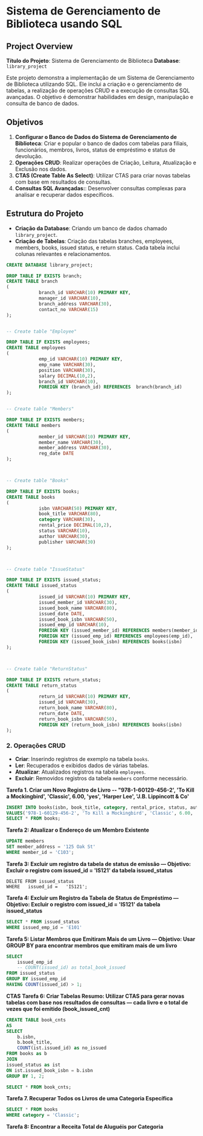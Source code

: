 # Sistema de Gerenciamento de Biblioteca usando SQL

## Project Overview

**Título do Projeto**: Sistema de Gerenciamento de Biblioteca
**Database**: `library_project`

Este projeto demonstra a implementação de um Sistema de Gerenciamento de Biblioteca utilizando SQL. Ele inclui a criação e o gerenciamento de tabelas, a realização de operações CRUD e a execução de consultas SQL avançadas. O objetivo é demonstrar habilidades em design, manipulação e consulta de banco de dados.


## Objetivos

1. **Configurar o Banco de Dados do Sistema de Gerenciamento de Biblioteca**: Criar e popular o banco de dados com tabelas para filiais, funcionários, membros, livros, status de empréstimo e status de devolução.
2. **Operações CRUD**: Realizar operações de Criação, Leitura, Atualização e Exclusão nos dados.
3. **CTAS (Create Table As Select)**: Utilizar CTAS para criar novas tabelas com base em resultados de consultas.
4. **Consultas SQL Avançadas:**: Desenvolver consultas complexas para analisar e recuperar dados específicos.


## Estrutura do Projeto

- **Criação da Database**: Criando um banco de dados chamado `library_project`.
- **Criação de Tabelas**: Criação das tabelas branches, employees, members, books, issued status, e return status. Cada tabela inclui colunas relevantes e relacionamentos.

```sql
CREATE DATABASE library_project;

DROP TABLE IF EXISTS branch;
CREATE TABLE branch
(
            branch_id VARCHAR(10) PRIMARY KEY,
            manager_id VARCHAR(10),
            branch_address VARCHAR(30),
            contact_no VARCHAR(15)
);


-- Create table "Employee"

DROP TABLE IF EXISTS employees;
CREATE TABLE employees
(
            emp_id VARCHAR(10) PRIMARY KEY,
            emp_name VARCHAR(30),
            position VARCHAR(30),
            salary DECIMAL(10,2),
            branch_id VARCHAR(10),
            FOREIGN KEY (branch_id) REFERENCES  branch(branch_id)
);


-- Create table "Members"

DROP TABLE IF EXISTS members;
CREATE TABLE members
(
            member_id VARCHAR(10) PRIMARY KEY,
            member_name VARCHAR(30),
            member_address VARCHAR(30),
            reg_date DATE
);



-- Create table "Books"

DROP TABLE IF EXISTS books;
CREATE TABLE books
(
            isbn VARCHAR(50) PRIMARY KEY,
            book_title VARCHAR(80),
            category VARCHAR(30),
            rental_price DECIMAL(10,2),
            status VARCHAR(10),
            author VARCHAR(30),
            publisher VARCHAR(30)
);



-- Create table "IssueStatus"

DROP TABLE IF EXISTS issued_status;
CREATE TABLE issued_status
(
            issued_id VARCHAR(10) PRIMARY KEY,
            issued_member_id VARCHAR(30),
            issued_book_name VARCHAR(80),
            issued_date DATE,
            issued_book_isbn VARCHAR(50),
            issued_emp_id VARCHAR(10),
            FOREIGN KEY (issued_member_id) REFERENCES members(member_id),
            FOREIGN KEY (issued_emp_id) REFERENCES employees(emp_id),
            FOREIGN KEY (issued_book_isbn) REFERENCES books(isbn) 
);



-- Create table "ReturnStatus"

DROP TABLE IF EXISTS return_status;
CREATE TABLE return_status
(
            return_id VARCHAR(10) PRIMARY KEY,
            issued_id VARCHAR(30),
            return_book_name VARCHAR(80),
            return_date DATE,
            return_book_isbn VARCHAR(50),
            FOREIGN KEY (return_book_isbn) REFERENCES books(isbn)
);

```

### 2. Operações CRUD

- **Criar**: Inserindo registros de exemplo na tabela `books`.
- **Ler**: Recuperados e exibidos dados de várias tabelas.
- **Atualizar**: Atualizados registros na tabela `employees`.
- **Excluir**: Removidos registros da tabela `members` conforme necessário.


**Tarefa 1. Criar um Novo Registro de Livro -- "978-1-60129-456-2', 'To Kill a Mockingbird', 'Classic', 6.00, 'yes', 'Harper Lee', 'J.B. Lippincott & Co'**
```sql
INSERT INTO books(isbn, book_title, category, rental_price, status, author, publisher)
VALUES('978-1-60129-456-2', 'To Kill a Mockingbird', 'Classic', 6.00, 'yes', 'Harper Lee', 'J.B. Lippincott & Co.');
SELECT * FROM books;
```
**Tarefa 2: Atualizar o Endereço de um Membro Existente**
```sql
UPDATE members
SET member_address = '125 Oak St'
WHERE member_id = 'C103';
```
**Tarefa 3: Excluir um registro da tabela de status de emissão — Objetivo: Excluir o registro com issued_id = 'IS121' da tabela issued_status**
```sql**
DELETE FROM issued_status
WHERE   issued_id =   'IS121';
```
**Tarefa 4: Excluir um Registro da Tabela de Status de Empréstimo — Objetivo: Excluir o registro com issued_id = 'IS121' da tabela issued_status**
```sql
SELECT * FROM issued_status
WHERE issued_emp_id = 'E101'
```
**Tarefa 5: Listar Membros que Emitiram Mais de um Livro — Objetivo: Usar GROUP BY para encontrar membros que emitiram mais de um livro**
```sql
SELECT 
	issued_emp_id
	-- COUNT(issued_id) as total_book_issued
FROM issued_status
GROUP BY issued_emp_id
HAVING COUNT(issued_id) > 1;
```
**CTAS**
**Tarefa 6: Criar Tabelas Resumo: Utilizar CTAS para gerar novas tabelas com base nos resultados de consultas — cada livro e o total de vezes que foi emitido (book_issued_cnt)**
```sql
CREATE TABLE book_cnts
AS
SELECT
	b.isbn,
	b.book_title,
	COUNT(ist.issued_id) as no_issued
FROM books as b
JOIN
issued_status as ist
ON ist.issued_book_isbn = b.isbn
GROUP BY 1, 2;

SELECT * FROM book_cnts;
```
**Tarefa 7. Recuperar Todos os Livros de uma Categoria Específica**
```sql
SELECT * FROM books
WHERE category = 'Classic';
```
**Tarefa 8: Encontrar a Receita Total de Aluguéis por Categoria**
